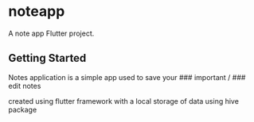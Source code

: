 # noteapp

A note app Flutter project.

## Getting Started

Notes application is a simple app used to save your ### important / ### edit notes

created using flutter framework with a local storage of data using hive package
